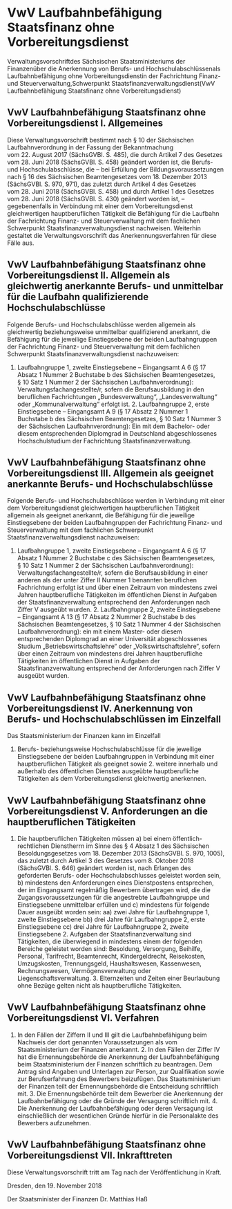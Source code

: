 # VwV Laufbahnbefähigung Staatsfinanz ohne Vorbereitungsdienst

Verwaltungsvorschriftdes Sächsischen Staatsministeriums der Finanzenüber die Anerkennung von Berufs- und Hochschulabschlüssenals Laufbahnbefähigung ohne Vorbereitungsdienstin der Fachrichtung Finanz- und Steuerverwaltung,Schwerpunkt Staatsfinanzverwaltungsdienst(VwV Laufbahnbefähigung Staatsfinanz ohne Vorbereitungsdienst)

## VwV Laufbahnbefähigung Staatsfinanz ohne Vorbereitungsdienst I. Allgemeines

Diese Verwaltungsvorschrift bestimmt nach § 10 der Sächsischen Laufbahnverordnung in der Fassung der Bekanntmachung vom 22. August 2017 (SächsGVBl. S. 485), die durch Artikel 7 des Gesetzes vom 28. Juni 2018 (SächsGVBl. S. 458) geändert worden ist, die Berufs- und Hochschulabschlüsse, die – bei Erfüllung der Bildungsvoraussetzungen nach § 16 des Sächsischen Beamtengesetzes vom 18. Dezember 2013 (SächsGVBl. S. 970, 971), das zuletzt durch Artikel 4 des Gesetzes vom 28. Juni 2018 (SächsGVBl. S. 458) und durch Artikel 1 des Gesetzes vom 28. Juni 2018 (SächsGVBl. S. 430) geändert worden ist, – gegebenenfalls in Verbindung mit einer dem Vorbereitungsdienst gleichwertigen hauptberuflichen Tätigkeit die Befähigung für die Laufbahn der Fachrichtung Finanz- und Steuerverwaltung mit dem fachlichen Schwerpunkt Staatsfinanzverwaltungsdienst nachweisen. Weiterhin gestaltet die Verwaltungsvorschrift das Anerkennungsverfahren für diese Fälle aus.


## VwV Laufbahnbefähigung Staatsfinanz ohne Vorbereitungsdienst II. Allgemein als gleichwertig anerkannte Berufs- und unmittelbar für die Laufbahn qualifizierende Hochschulabschlüsse

Folgende Berufs- und Hochschulabschlüsse werden allgemein als gleichwertig beziehungsweise unmittelbar qualifizierend anerkannt, die Befähigung für die jeweilige Einstiegsebene der beiden Laufbahngruppen der Fachrichtung Finanz- und Steuerverwaltung mit dem fachlichen Schwerpunkt Staatsfinanzverwaltungsdienst nachzuweisen:

1. Laufbahngruppe 1, zweite Einstiegsebene – Eingangsamt A 6 (§ 17 Absatz 1 Nummer 2 Buchstabe b des Sächsischen Beamtengesetzes, § 10 Satz 1 Nummer 2 der Sächsischen Laufbahnverordnung): Verwaltungsfachangestellte/r, sofern die Berufsausbildung in den beruflichen Fachrichtungen „Bundesverwaltung“, „Landesverwaltung“ oder „Kommunalverwaltung“ erfolgt ist. 2. Laufbahngruppe 2, erste Einstiegsebene – Eingangsamt A 9 (§ 17 Absatz 2 Nummer 1 Buchstabe b des Sächsischen Beamtengesetzes, § 10 Satz 1 Nummer 3 der Sächsischen Laufbahnverordnung): Ein mit dem Bachelor- oder diesem entsprechenden Diplomgrad in Deutschland abgeschlossenes Hochschulstudium der Fachrichtung Staatsfinanzverwaltung. 
## VwV Laufbahnbefähigung Staatsfinanz ohne Vorbereitungsdienst III. Allgemein als geeignet anerkannte Berufs- und Hochschulabschlüsse

Folgende Berufs- und Hochschulabschlüsse werden in Verbindung mit einer dem Vorbereitungsdienst gleichwertigen hauptberuflichen Tätigkeit allgemein als geeignet anerkannt, die Befähigung für die jeweilige Einstiegsebene der beiden Laufbahngruppen der Fachrichtung Finanz- und Steuerverwaltung mit dem fachlichen Schwerpunkt Staatsfinanzverwaltungsdienst nachzuweisen:

1. Laufbahngruppe 1, zweite Einstiegsebene – Eingangsamt A 6 (§ 17 Absatz 1 Nummer 2 Buchstabe c des Sächsischen Beamtengesetzes, § 10 Satz 1 Nummer 2 der Sächsischen Laufbahnverordnung): Verwaltungsfachangestellte/r, sofern die Berufsausbildung in einer anderen als der unter Ziffer II Nummer 1 benannten beruflichen Fachrichtung erfolgt ist und über einen Zeitraum von mindestens zwei Jahren hauptberufliche Tätigkeiten im öffentlichen Dienst in Aufgaben der Staatsfinanzverwaltung entsprechend den Anforderungen nach Ziffer V ausgeübt wurden. 2. Laufbahngruppe 2, zweite Einstiegsebene – Eingangsamt A 13 (§ 17 Absatz 2 Nummer 2 Buchstabe b des Sächsischen Beamtengesetzes, § 10 Satz 1 Nummer 4 der Sächsischen Laufbahnverordnung): ein mit einem Master- oder diesem entsprechenden Diplomgrad an einer Universität abgeschlossenes Studium „Betriebswirtschaftslehre“ oder „Volkswirtschaftslehre“, sofern über einen Zeitraum von mindestens drei Jahren hauptberufliche Tätigkeiten im öffentlichen Dienst in Aufgaben der Staatsfinanzverwaltung entsprechend der Anforderungen nach Ziffer V ausgeübt wurden. 
## VwV Laufbahnbefähigung Staatsfinanz ohne Vorbereitungsdienst IV. Anerkennung von Berufs- und Hochschulabschlüssen im Einzelfall

Das Staatsministerium der Finanzen kann im Einzelfall

1. Berufs- beziehungsweise Hochschulabschlüsse für die jeweilige Einstiegsebene der beiden Laufbahngruppen in Verbindung mit einer hauptberuflichen Tätigkeit als geeignet sowie 2. weitere innerhalb und außerhalb des öffentlichen Dienstes ausgeübte hauptberufliche Tätigkeiten als dem Vorbereitungsdienst gleichwertig anerkennen.


## VwV Laufbahnbefähigung Staatsfinanz ohne Vorbereitungsdienst V. Anforderungen an die hauptberuflichen Tätigkeiten

1. Die hauptberuflichen Tätigkeiten müssen a) bei einem öffentlich-rechtlichen Dienstherrn im Sinne des § 4 Absatz 1 des Sächsischen Besoldungsgesetzes vom 18. Dezember 2013 (SächsGVBl. S. 970, 1005), das zuletzt durch Artikel 3 des Gesetzes vom 8. Oktober 2018 (SächsGVBl. S. 646) geändert worden ist, nach Erlangen des geforderten Berufs- oder Hochschulabschlusses geleistet worden sein, b) mindestens den Anforderungen eines Dienstpostens entsprechen, der im Eingangsamt regelmäßig Bewerbern übertragen wird, die die Zugangsvoraussetzungen für die angestrebte Laufbahngruppe und Einstiegsebene unmittelbar erfüllen und c) mindestens für folgende Dauer ausgeübt worden sein:  aa) zwei Jahre für Laufbahngruppe 1, zweite Einstiegsebene  bb) drei Jahre für Laufbahngruppe 2, erste Einstiegsebene  cc) drei Jahre für Laufbahngruppe 2, zweite Einstiegsebene 2. Aufgaben der Staatsfinanzverwaltung sind Tätigkeiten, die überwiegend in mindestens einem der folgenden Bereiche geleistet worden sind: Besoldung, Versorgung, Beihilfe, Personal, Tarifrecht, Beamtenrecht, Kindergeldrecht, Reisekosten, Umzugskosten, Trennungsgeld, Haushaltswesen, Kassenwesen, Rechnungswesen, Vermögensverwaltung oder Liegenschaftsverwaltung. 3. Elternzeiten und Zeiten einer Beurlaubung ohne Bezüge gelten nicht als hauptberufliche Tätigkeiten. 
## VwV Laufbahnbefähigung Staatsfinanz ohne Vorbereitungsdienst VI. Verfahren

1. In den Fällen der Ziffern II und III gilt die Laufbahnbefähigung beim Nachweis der dort genannten Voraussetzungen als vom Staatsministerium der Finanzen anerkannt. 2. In den Fällen der Ziffer IV hat die Ernennungsbehörde die Anerkennung der Laufbahnbefähigung beim Staatsministerium der Finanzen schriftlich zu beantragen. Dem Antrag sind Angaben und Unterlagen zur Person, zur Qualifikation sowie zur Berufserfahrung des Bewerbers beizufügen. Das Staatsministerium der Finanzen teilt der Ernennungsbehörde die Entscheidung schriftlich mit. 3. Die Ernennungsbehörde teilt dem Bewerber die Anerkennung der Laufbahnbefähigung oder die Gründe der Versagung schriftlich mit. 4. Die Anerkennung der Laufbahnbefähigung oder deren Versagung ist einschließlich der wesentlichen Gründe hierfür in die Personalakte des Bewerbers aufzunehmen. 
## VwV Laufbahnbefähigung Staatsfinanz ohne Vorbereitungsdienst VII. Inkrafttreten

Diese Verwaltungsvorschrift tritt am Tag nach der Veröffentlichung in Kraft.

Dresden, den 19. November 2018

Der Staatsminister der Finanzen
Dr. Matthias Haß

